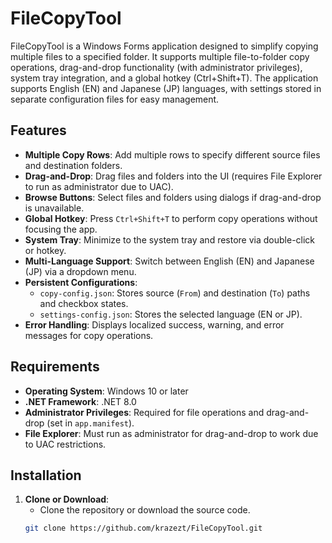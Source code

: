 ﻿# FileCopyTool

FileCopyTool is a Windows Forms application designed to simplify copying multiple files to a specified folder. It supports multiple file-to-folder copy operations, drag-and-drop functionality (with administrator privileges), system tray integration, and a global hotkey (Ctrl+Shift+T). The application supports English (EN) and Japanese (JP) languages, with settings stored in separate configuration files for easy management.

## Features

- **Multiple Copy Rows**: Add multiple rows to specify different source files and destination folders.
- **Drag-and-Drop**: Drag files and folders into the UI (requires File Explorer to run as administrator due to UAC).
- **Browse Buttons**: Select files and folders using dialogs if drag-and-drop is unavailable.
- **Global Hotkey**: Press `Ctrl+Shift+T` to perform copy operations without focusing the app.
- **System Tray**: Minimize to the system tray and restore via double-click or hotkey.
- **Multi-Language Support**: Switch between English (EN) and Japanese (JP) via a dropdown menu.
- **Persistent Configurations**:
  - `copy-config.json`: Stores source (`From`) and destination (`To`) paths and checkbox states.
  - `settings-config.json`: Stores the selected language (EN or JP).
- **Error Handling**: Displays localized success, warning, and error messages for copy operations.

## Requirements

- **Operating System**: Windows 10 or later
- **.NET Framework**: .NET 8.0
- **Administrator Privileges**: Required for file operations and drag-and-drop (set in `app.manifest`).
- **File Explorer**: Must run as administrator for drag-and-drop to work due to UAC restrictions.

## Installation

1. **Clone or Download**:
   - Clone the repository or download the source code.
   ```bash
   git clone https://github.com/krazezt/FileCopyTool.git

